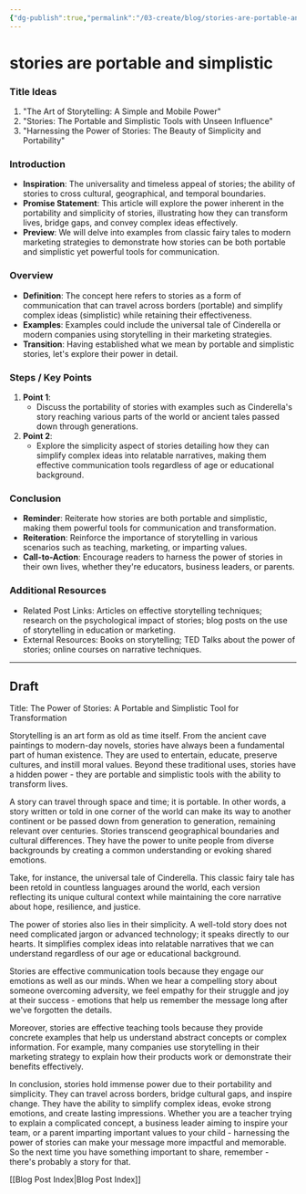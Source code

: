 ```yaml
---
{"dg-publish":true,"permalink":"/03-create/blog/stories-are-portable-and-simplistic/","tags":["storytelling"]}
---
```




# stories are portable and simplistic

### Title Ideas
1. "The Art of Storytelling: A Simple and Mobile Power"
2. "Stories: The Portable and Simplistic Tools with Unseen Influence"
3. "Harnessing the Power of Stories: The Beauty of Simplicity and Portability"

### Introduction

- **Inspiration**: The universality and timeless appeal of stories; the ability of stories to cross cultural, geographical, and temporal boundaries.
- **Promise Statement**: This article will explore the power inherent in the portability and simplicity of stories, illustrating how they can transform lives, bridge gaps, and convey complex ideas effectively.
- **Preview**: We will delve into examples from classic fairy tales to modern marketing strategies to demonstrate how stories can be both portable and simplistic yet powerful tools for communication.

### Overview

- **Definition**: The concept here refers to stories as a form of communication that can travel across borders (portable) and simplify complex ideas (simplistic) while retaining their effectiveness.
- **Examples**: Examples could include the universal tale of Cinderella or modern companies using storytelling in their marketing strategies.
- **Transition**: Having established what we mean by portable and simplistic stories, let's explore their power in detail.

### Steps / Key Points

1. **Point 1**:
    - Discuss the portability of stories with examples such as Cinderella's story reaching various parts of the world or ancient tales passed down through generations.
2. **Point 2**:
    - Explore the simplicity aspect of stories detailing how they can simplify complex ideas into relatable narratives, making them effective communication tools regardless of age or educational background.

### Conclusion

- **Reminder**: Reiterate how stories are both portable and simplistic, making them powerful tools for communication and transformation.
- **Reiteration**: Reinforce the importance of storytelling in various scenarios such as teaching, marketing, or imparting values.
- **Call-to-Action**: Encourage readers to harness the power of stories in their own lives, whether they're educators, business leaders, or parents.

### Additional Resources

- Related Post Links: Articles on effective storytelling techniques; research on the psychological impact of stories; blog posts on the use of storytelling in education or marketing.
- External Resources: Books on storytelling; TED Talks about the power of stories; online courses on narrative techniques.

---

## Draft

Title: The Power of Stories: A Portable and Simplistic Tool for Transformation

Storytelling is an art form as old as time itself. From the ancient cave paintings to modern-day novels, stories have always been a fundamental part of human existence. They are used to entertain, educate, preserve cultures, and instill moral values. Beyond these traditional uses, stories have a hidden power - they are portable and simplistic tools with the ability to transform lives.

A story can travel through space and time; it is portable. In other words, a story written or told in one corner of the world can make its way to another continent or be passed down from generation to generation, remaining relevant over centuries. Stories transcend geographical boundaries and cultural differences. They have the power to unite people from diverse backgrounds by creating a common understanding or evoking shared emotions.

Take, for instance, the universal tale of Cinderella. This classic fairy tale has been retold in countless languages around the world, each version reflecting its unique cultural context while maintaining the core narrative about hope, resilience, and justice.

The power of stories also lies in their simplicity. A well-told story does not need complicated jargon or advanced technology; it speaks directly to our hearts. It simplifies complex ideas into relatable narratives that we can understand regardless of our age or educational background.

Stories are effective communication tools because they engage our emotions as well as our minds. When we hear a compelling story about someone overcoming adversity, we feel empathy for their struggle and joy at their success - emotions that help us remember the message long after we've forgotten the details.

Moreover, stories are effective teaching tools because they provide concrete examples that help us understand abstract concepts or complex information. For example, many companies use storytelling in their marketing strategy to explain how their products work or demonstrate their benefits effectively.

In conclusion, stories hold immense power due to their portability and simplicity. They can travel across borders, bridge cultural gaps, and inspire change. They have the ability to simplify complex ideas, evoke strong emotions, and create lasting impressions. Whether you are a teacher trying to explain a complicated concept, a business leader aiming to inspire your team, or a parent imparting important values to your child - harnessing the power of stories can make your message more impactful and memorable. So the next time you have something important to share, remember - there's probably a story for that.



[[Blog Post Index\|Blog Post Index]]